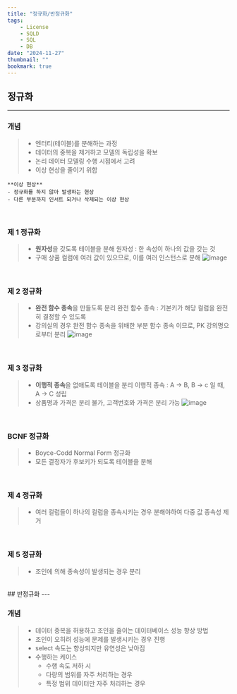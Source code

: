 ```yaml
---
title: "정규화/반정규화"
tags:
    - License
    - SQLD
    - SQL
    - DB
date: "2024-11-27"
thumbnail: ""
bookmark: true
---
```


## 정규화
---

### 개념
> - 엔터티(테이블)를 분해하는 과정
> - 데이터의 중복을 제거하고 모델의 독립성을 확보
> - 논리 데이터 모델링 수행 시점에서 고려
> - 이상 현상을 줄이기 위함

```
**이상 현상**
- 정규화를 하지 않아 발생하는 현상
- 다른 부분까지 인서트 되거나 삭제되는 이상 현상
```
<br>

### 제 1 정규화
> - **원자성**을 갖도록 테이블을 분해
>    원자성 : 한 속성이 하나의 값을 갖는 것
> - 구매 상품 컬럼에 여러 값이 있으므로, 이를 여러 인스턴스로 분해
> ![image](https://github.com/user-attachments/assets/10b13eed-658c-4fdf-a6c6-ab6b1c520377)

<br>

### 제 2 정규화
> - **완전 함수 종속**을 만들도록 분리
>    완전 함수 종속 : 기본키가 해당 컬럼을 완전히 결정할 수 있도록
> - 강의실의 경우 완전 함수 종속을 위배한 부분 함수 종속 이므로, PK 강의명으로부터 분리
> ![image](https://github.com/user-attachments/assets/0d84e4ea-38b7-4ad5-9e0b-f2dacfdc1d31)

<br>


### 제 3 정규화
> - **이행적 종속**을 없애도록 테이블을 분리
>     이행적 종속 : A → B, B → c 일 때, A → C 성립
> - 상품명과 가격은 분리 불가, 고객번호와 가격은 분리 가능
> ![image](https://github.com/user-attachments/assets/b99fec71-bcb2-4f65-bc3a-4628288f5a32)

<br>


### BCNF 정규화
> - Boyce-Codd Normal Form 정규화
> - 모든 결정자가 후보키가 되도록 테이블을 분해

<br>


### 제 4 정규화
> - 여러 컬럼들이 하나의 컬럼을 종속시키는 경우 분해야하여 다중 값 종속성 제거

<br>


### 제 5 정규화
> - 조인에 의해 종속성이 발생되는 경우 분리


<br>
## 반정규화
---

### 개념
> - 데이터 중복을 허용하고 조인을 줄이는 데이터베이스 성능 향상 방법
> - 조인이 오히려 성능에 문제를 발생시키는 경우 진행
> - select 속도는 향상되지만 유연성은 낮아짐
> - 수행하는 케이스
>    * 수행 속도 저하 시
>    * 다량의 범위를 자주 처리하는 경우
>    * 특정 범위 데이터만 자주 처리하는 경우
